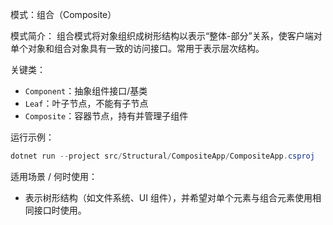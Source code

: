 模式：组合（Composite）

模式简介：
组合模式将对象组织成树形结构以表示“整体-部分”关系，使客户端对单个对象和组合对象具有一致的访问接口。常用于表示层次结构。

关键类：
- `Component`：抽象组件接口/基类
- `Leaf`：叶子节点，不能有子节点
- `Composite`：容器节点，持有并管理子组件

运行示例：
```powershell
dotnet run --project src/Structural/CompositeApp/CompositeApp.csproj
```

适用场景 / 何时使用：
- 表示树形结构（如文件系统、UI 组件），并希望对单个元素与组合元素使用相同接口时使用。